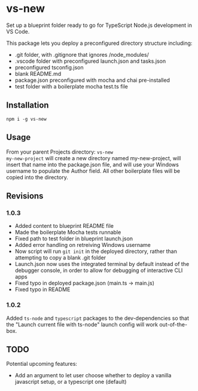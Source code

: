 # vs-new
Set up a blueprint folder ready to go for TypeScript Node.js development in VS Code.

This package lets you deploy a preconfigured directory structure including:
* .git folder, with .gitignore that ignores /node_modules/
* .vscode folder with preconfigured launch.json and tasks.json
* preconfigured tsconfig.json
* blank README.md
* package.json preconfigured with mocha and chai pre-installed
* test folder with a boilerplate mocha test.ts file

## Installation
<code>npm i -g vs-new</code>

## Usage
From your parent Projects directory: <code>vs-new my-new-project</code> will create a new directory named my-new-project, will insert that name into the package.json file, and will use your Windows username to populate the Author field. All other boilerplate files will be copied into the directory.

## Revisions
### 1.0.3
* Added content to blueprint README file
* Made the boilerplate Mocha tests runnable
* Fixed path to test folder in blueprint launch.json
* Added error handling on retreiving Windows username
* Now script will run <code>git init</code> in the deployed directory, rather than attempting to copy a blank .git folder
* Launch.json now uses the integrated terminal by default instead of the debugger console, in order to allow for debugging of interactive CLI apps
* Fixed typo in deployed package.json (main.ts -> main.js)
* Fixed typo in README

### 1.0.2
Added <code>ts-node</code> and <code>typescript</code> packages to the dev-dependencies so that the "Launch current file with ts-node" launch config will work out-of-the-box.

## TODO
Potential upcoming features:
* Add an argument to let user choose whether to deploy a vanilla javascript setup, or a typescript one (default)
